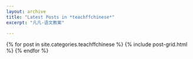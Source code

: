 ```yaml
---
layout: archive
title: "Latest Posts in *teachffchinese*"
excerpt: "凡凡-语文教案"

---
```


<div class="tiles">
{% for post in site.categories.teachffchinese %}
	{% include post-grid.html %}
{% endfor %}
</div><!-- /.tiles -->
